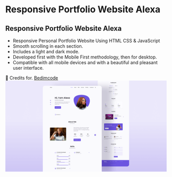 # Responsive Portfolio Website Alexa
## Responsive Portfolio Website Alexa

- Responsive Personal Portfolio Website Using HTML CSS & JavaScript
- Smooth scrolling in each section.
- Includes a light and dark mode.
- Developed first with the Mobile First methodology, then for desktop.
- Compatible with all mobile devices and with a beautiful and pleasant user interface.

💙 Credits for. <a href="https://www.youtube.com/watch?v=27JtRAI3QO8&t=1582s" target="_blank">Bedimcode</a>
![preview img](/preview.png)
